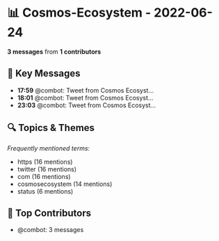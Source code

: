 # 📊 Cosmos-Ecosystem - 2022-06-24
**3 messages** from **1 contributors**

## 💬 Key Messages
- **17:59** @combot: [‌‌‌‌‎⁠](https://twitter.com/CosmosEcosystem/status/1540394210574172163)Tweet from Cosmos Ecosyst...
- **18:01** @combot: [‌‌‌‌‎⁠](https://twitter.com/CosmosEcosystem/status/1540394633661931520)Tweet from Cosmos Ecosyst...
- **23:03** @combot: [‌‌‌‌‎⁠](https://twitter.com/CosmosEcosystem/status/1540470674229268480)Tweet from Cosmos Ecosyst...

## 🔍 Topics & Themes
*Frequently mentioned terms:*
- https (16 mentions)
- twitter (16 mentions)
- com (16 mentions)
- cosmosecosystem (14 mentions)
- status (6 mentions)

## 👥 Top Contributors
- @combot: 3 messages